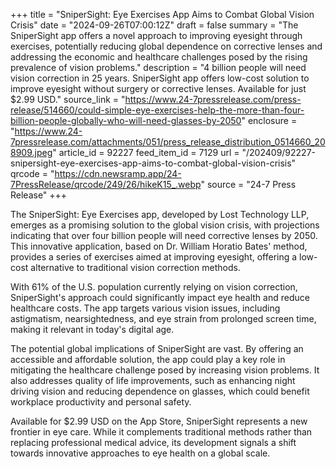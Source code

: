 +++
title = "SniperSight: Eye Exercises App Aims to Combat Global Vision Crisis"
date = "2024-09-26T07:00:12Z"
draft = false
summary = "The SniperSight app offers a novel approach to improving eyesight through exercises, potentially reducing global dependence on corrective lenses and addressing the economic and healthcare challenges posed by the rising prevalence of vision problems."
description = "4 billion people will need vision correction in 25 years. SniperSight app offers low-cost solution to improve eyesight without surgery or corrective lenses. Available for just $2.99 USD."
source_link = "https://www.24-7pressrelease.com/press-release/514660/could-simple-eye-exercises-help-the-more-than-four-billion-people-globally-who-will-need-glasses-by-2050"
enclosure = "https://www.24-7pressrelease.com/attachments/051/press_release_distribution_0514660_208909.jpeg"
article_id = 92227
feed_item_id = 7129
url = "/202409/92227-snipersight-eye-exercises-app-aims-to-combat-global-vision-crisis"
qrcode = "https://cdn.newsramp.app/24-7PressRelease/qrcode/249/26/hikeK15_.webp"
source = "24-7 Press Release"
+++

<p>The SniperSight: Eye Exercises app, developed by Lost Technology LLP, emerges as a promising solution to the global vision crisis, with projections indicating that over four billion people will need corrective lenses by 2050. This innovative application, based on Dr. William Horatio Bates' method, provides a series of exercises aimed at improving eyesight, offering a low-cost alternative to traditional vision correction methods.</p><p>With 61% of the U.S. population currently relying on vision correction, SniperSight's approach could significantly impact eye health and reduce healthcare costs. The app targets various vision issues, including astigmatism, nearsightedness, and eye strain from prolonged screen time, making it relevant in today's digital age.</p><p>The potential global implications of SniperSight are vast. By offering an accessible and affordable solution, the app could play a key role in mitigating the healthcare challenge posed by increasing vision problems. It also addresses quality of life improvements, such as enhancing night driving vision and reducing dependence on glasses, which could benefit workplace productivity and personal safety.</p><p>Available for $2.99 USD on the App Store, SniperSight represents a new frontier in eye care. While it complements traditional methods rather than replacing professional medical advice, its development signals a shift towards innovative approaches to eye health on a global scale.</p>